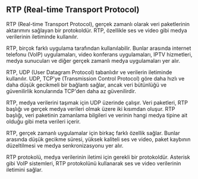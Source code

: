 ## RTP (Real-time Transport Protocol)


RTP (Real-time Transport Protocol), gerçek zamanlı olarak veri paketlerinin aktarımını sağlayan bir protokoldür. RTP, özellikle ses ve video gibi medya verilerinin iletiminde kullanılır.

RTP, birçok farklı uygulama tarafından kullanılabilir. Bunlar arasında internet telefonu (VoIP) uygulamaları, video konferans uygulamaları, IPTV hizmetleri, medya sunucuları ve diğer gerçek zamanlı medya uygulamaları yer alır.

RTP, UDP (User Datagram Protocol) tabanlıdır ve verilerin iletiminde kullanılır. UDP, TCP'ye (Transmission Control Protocol) göre daha hızlı ve daha düşük gecikmeli bir bağlantı sağlar, ancak veri bütünlüğü ve güvenilirlik konularında TCP'den daha az güvenilirdir.

RTP, medya verilerini taşımak için UDP üzerinde çalışır. Veri paketleri, RTP başlığı ve gerçek medya verileri olmak üzere iki kısımdan oluşur. RTP başlığı, veri paketinin zamanlama bilgileri ve verinin hangi medya tipine ait olduğu gibi meta verileri içerir.

RTP, gerçek zamanlı uygulamalar için birkaç farklı özellik sağlar. Bunlar arasında düşük gecikme süresi, yüksek kaliteli ses ve video, paket kaybının düzeltilmesi ve medya senkronizasyonu yer alır.

RTP protokolü, medya verilerinin iletimi için gerekli bir protokoldür. Asterisk gibi VoIP sistemleri, RTP protokolünü kullanarak ses ve video verilerinin iletimini sağlar.